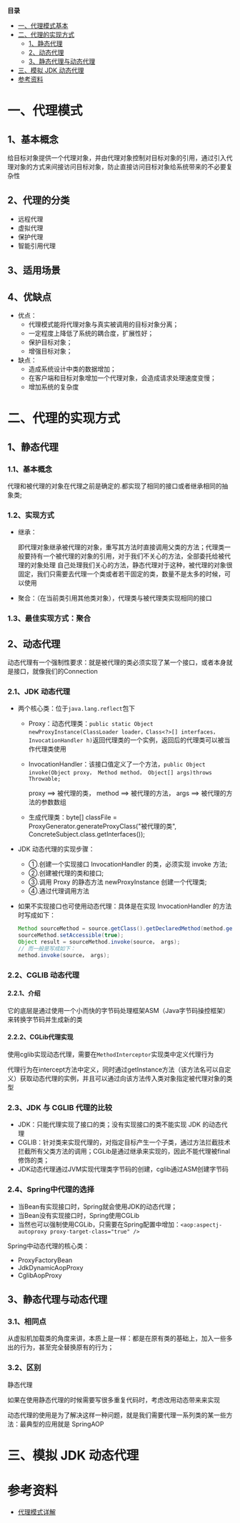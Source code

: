 <!-- START doctoc generated TOC please keep comment here to allow auto update -->
<!-- DON'T EDIT THIS SECTION, INSTEAD RE-RUN doctoc TO UPDATE -->
**目录**

- [一、代理模式基本](#%E4%B8%80%E4%BB%A3%E7%90%86%E6%A8%A1%E5%BC%8F%E5%9F%BA%E6%9C%AC)
- [二、代理的实现方式](#%E4%BA%8C%E4%BB%A3%E7%90%86%E7%9A%84%E5%AE%9E%E7%8E%B0%E6%96%B9%E5%BC%8F)
  - [1、静态代理](#1%E9%9D%99%E6%80%81%E4%BB%A3%E7%90%86)
  - [2、动态代理](#2%E5%8A%A8%E6%80%81%E4%BB%A3%E7%90%86)
  - [3、静态代理与动态代理](#3%E9%9D%99%E6%80%81%E4%BB%A3%E7%90%86%E4%B8%8E%E5%8A%A8%E6%80%81%E4%BB%A3%E7%90%86)
- [三、模拟 JDK 动态代理](#%E4%B8%89%E6%A8%A1%E6%8B%9F-jdk-%E5%8A%A8%E6%80%81%E4%BB%A3%E7%90%86)
- [参考资料](#%E5%8F%82%E8%80%83%E8%B5%84%E6%96%99)

<!-- END doctoc generated TOC please keep comment here to allow auto update -->


# 一、代理模式

## 1、基本概念

给目标对象提供一个代理对象，并由代理对象控制对目标对象的引用，通过引入代理对象的方式来间接访问目标对象，防止直接访问目标对象给系统带来的不必要复杂性

## 2、代理的分类

- 远程代理
- 虚拟代理
- 保护代理
- 智能引用代理

## 3、适用场景

## 4、优缺点

- 优点：
    - 代理模式能将代理对象与真实被调用的目标对象分离；
    - 一定程度上降低了系统的耦合度，扩展性好；
    - 保护目标对象；
    - 增强目标对象；
- 缺点：
    - 造成系统设计中类的数据增加；
    - 在客户端和目标对象增加一个代理对象，会造成请求处理速度变慢；
    - 增加系统的复杂度

# 二、代理的实现方式

## 1、静态代理

### 1.1、基本概念
    
代理和被代理的对象在代理之前是确定的.都实现了相同的接口或者继承相同的抽象类;

### 1.2、实现方式

- 继承：

    即代理对象继承被代理的对象，重写其方法时直接调用父类的方法；代理类一般要持有一个被代理的对象的引用，对于我们不关心的方法，全部委托给被代理的对象处理 自己处理我们关心的方法，静态代理对于这种，被代理的对象很固定，我们只需要去代理一个类或者若干固定的类，数量不是太多的时候，可以使用

- 聚合：（在当前类引用其他类对象），代理类与被代理类实现相同的接口

### 1.3、最佳实现方式：聚合

## 2、动态代理

动态代理有一个强制性要求：就是被代理的类必须实现了某一个接口，或者本身就是接口，就像我们的Connection

### 2.1、JDK 动态代理

- 两个核心类：位于`java.lang.reflect`包下

    - Proxy：动态代理类：`public static Object newProxyInstance(ClassLoader loader，Class<?>[] interfaces，InvocationHandler h)`返回代理类的一个实例，返回后的代理类可以被当作代理类使用

    - InvocationHandler：该接口值定义了一个方法，`public Object invoke(Object proxy， Method method， Object[] args)throws Throwable;`
    
        proxy ==> 被代理的类， method ==> 被代理的方法， args ==> 被代理的方法的参数数组

    - 生成代理类：byte[] classFile = ProxyGenerator.generateProxyClass("被代理的类", ConcreteSubject.class.getInterfaces());

- JDK 动态代理的实现步骤：
    - ①.创建一个实现接口 InvocationHandler 的类，必须实现 invoke 方法;
    - ②.创建被代理的类和接口;
    - ③.调用 Proxy 的静态方法 newProxyInstance 创建一个代理类;
    - ④.通过代理调用方法
- 如果不实现接口也可使用动态代理：具体是在实现 InvocationHandler 的方法时写成如下：
    ```java
    Method sourceMethod = source.getClass().getDeclaredMethod(method.getName()， method.getParameterTypes());
    sourceMethod.setAccessible(true);
    Object result = sourceMethod.invoke(source， args);
    // 而一般是写成如下：
    method.invoke(source， args);
    ```

### 2.2、CGLIB 动态代理

#### 2.2.1、介绍

它的底层是通过使用一个小而快的字节码处理框架ASM（Java字节码操控框架）来转换字节码并生成新的类

#### 2.2.2、CGLib代理实现

使用cglib实现动态代理，需要在`MethodInterceptor`实现类中定义代理行为

代理行为在intercept方法中定义，同时通过getInstance方法（该方法名可以自定义）获取动态代理的实例，并且可以通过向该方法传入类对象指定被代理对象的类型

### 2.3、JDK 与 CGLIB 代理的比较

- JDK：只能代理实现了接口的类；没有实现接口的类不能实现 JDK 的动态代理
- CGLIB：针对类来实现代理的，对指定目标产生一个子类，通过方法拦截技术拦截所有父类方法的调用；CGLib是通过继承来实现的，因此不能代理被final修饰的类；
- JDK动态代理通过JVM实现代理类字节码的创建，cglib通过ASM创建字节码

### 2.4、Spring中代理的选择

- 当Bean有实现接口时，Spring就会使用JDK的动态代理；
- 当Bean没有实现接口时，Spring使用CGLib
- 当然也可以强制使用CGLib，只需要在Spring配置中增加：`<aop:aspectj-autoproxy proxy-target-class="true" />`

Spring中动态代理的核心类：
- ProxyFactoryBean
- JdkDynamicAopProxy
- CglibAopProxy

## 3、静态代理与动态代理

### 3.1、相同点

从虚拟机加载类的角度来讲，本质上是一样：都是在原有类的基础上，加入一些多出的行为，甚至完全替换原有的行为；

### 3.2、区别

静态代理

如果在使用静态代理的时候需要写很多重复代码时，考虑改用动态带来来实现

动态代理的使用是为了解决这样一种问题，就是我们需要代理一系列类的某一些方法：最典型的应用就是 SpringAOP

# 三、模拟 JDK 动态代理


# 参考资料

* [代理模式详解](http://www.cnblogs.com/zuoxiaolong/p/pattern3.html)
